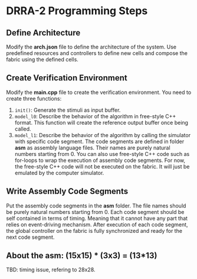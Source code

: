 # DRRA-2 Programming Steps

## Define Architecture

Modify the **arch.json** file to define the architecture of the system. Use predefined resources and controllers to define new cells and compose the fabric using the defined cells.

## Create Verification Environment

Modify the **main.cpp** file to create the verification environment. You need to create three functions:

1. `init()`: Generate the stimuli as input buffer.
2. `model_l0`: Describe the behavior of the algorithm in free-style C++ format. This function will create the reference output buffer once being called.
3. `model_l1`: Describe the behavior of the algorithm by calling the simulator with specific code segment. The code segments are defined in folder **asm** as assembly language files. Their names are purely natural numbers starting from 0. You can also use free-style C++ code such as for-loops to wrap the execution of assembly code segments. For now, the free-style C++ code will not be executed on the fabric. It will just be emulated by the computer simulator.

## Write Assembly Code Segments

Put the assembly code segments in the **asm** folder. The file names should be purely natural numbers starting from 0. Each code segment should be self contained in terms of timing. Meaning that it cannot have any part that relies on event-driving mechanism. After execution of each code segment, the global controller on the fabric is fully synchronized and ready for the next code segment.

## About the asm: (15x15) * (3x3) = (13*13)

TBD: timing issue, refering to 28x28.
